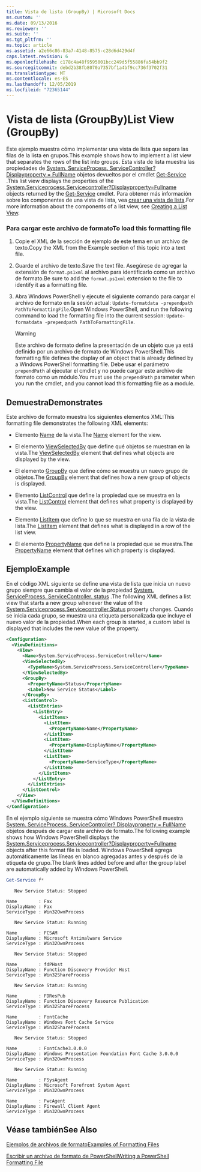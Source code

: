 ```yaml
---
title: Vista de lista (GroupBy) | Microsoft Docs
ms.custom: ''
ms.date: 09/13/2016
ms.reviewer: ''
ms.suite: ''
ms.tgt_pltfrm: ''
ms.topic: article
ms.assetid: a2e66c86-83a7-4148-8575-c28d6d429d4f
caps.latest.revision: 6
ms.openlocfilehash: c178c4a48f9595001bcc249d5f55886fa54bb9f2
ms.sourcegitcommit: debd2b38fb8070a7357bf1a4bf9cc736f3702f31
ms.translationtype: MT
ms.contentlocale: es-ES
ms.lasthandoff: 12/05/2019
ms.locfileid: "72365144"
---
```

# <a name="list-view-groupby"></a><span data-ttu-id="9e8b0-102">Vista de lista (GroupBy)</span><span class="sxs-lookup"><span data-stu-id="9e8b0-102">List View (GroupBy)</span></span>

<span data-ttu-id="9e8b0-103">Este ejemplo muestra cómo implementar una vista de lista que separa las filas de la lista en grupos.</span><span class="sxs-lookup"><span data-stu-id="9e8b0-103">This example shows how to implement a list view that separates the rows of the list into groups.</span></span> <span data-ttu-id="9e8b0-104">Esta vista de lista muestra las propiedades de [System. ServiceProcess. ServiceController? Displayproperty = FullName](/dotnet/api/System.ServiceProcess.ServiceController) objetos devueltos por el cmdlet [Get-Service](/powershell/module/Microsoft.PowerShell.Management/Get-Service) .</span><span class="sxs-lookup"><span data-stu-id="9e8b0-104">This list view displays the properties of the [System.Serviceprocess.Servicecontroller?Displayproperty=Fullname](/dotnet/api/System.ServiceProcess.ServiceController) objects returned by the [Get-Service](/powershell/module/Microsoft.PowerShell.Management/Get-Service) cmdlet.</span></span> <span data-ttu-id="9e8b0-105">Para obtener más información sobre los componentes de una vista de lista, vea [crear una vista de lista](./creating-a-list-view.md).</span><span class="sxs-lookup"><span data-stu-id="9e8b0-105">For more information about the components of a list view, see [Creating a List View](./creating-a-list-view.md).</span></span>

### <a name="to-load-this-formatting-file"></a><span data-ttu-id="9e8b0-106">Para cargar este archivo de formato</span><span class="sxs-lookup"><span data-stu-id="9e8b0-106">To load this formatting file</span></span>

1. <span data-ttu-id="9e8b0-107">Copie el XML de la sección de ejemplo de este tema en un archivo de texto.</span><span class="sxs-lookup"><span data-stu-id="9e8b0-107">Copy the XML from the Example section of this topic into a text file.</span></span>

2. <span data-ttu-id="9e8b0-108">Guarde el archivo de texto.</span><span class="sxs-lookup"><span data-stu-id="9e8b0-108">Save the text file.</span></span> <span data-ttu-id="9e8b0-109">Asegúrese de agregar la extensión de `format.ps1xml` al archivo para identificarlo como un archivo de formato.</span><span class="sxs-lookup"><span data-stu-id="9e8b0-109">Be sure to add the `format.ps1xml` extension to the file to identify it as a formatting file.</span></span>

3. <span data-ttu-id="9e8b0-110">Abra Windows PowerShell y ejecute el siguiente comando para cargar el archivo de formato en la sesión actual: `Update-formatdata -prependpath PathToFormattingFile`.</span><span class="sxs-lookup"><span data-stu-id="9e8b0-110">Open Windows PowerShell, and run the following command to load the formatting file into the current session: `Update-formatdata -prependpath PathToFormattingFile`.</span></span>

   > [!WARNING]
   > <span data-ttu-id="9e8b0-111">Este archivo de formato define la presentación de un objeto que ya está definido por un archivo de formato de Windows PowerShell.</span><span class="sxs-lookup"><span data-stu-id="9e8b0-111">This formatting file defines the display of an object that is already defined by a Windows PowerShell formatting file.</span></span> <span data-ttu-id="9e8b0-112">Debe usar el parámetro `prependPath` al ejecutar el cmdlet y no puede cargar este archivo de formato como un módulo.</span><span class="sxs-lookup"><span data-stu-id="9e8b0-112">You must use the `prependPath` parameter when you run the cmdlet, and you cannot load this formatting file as a module.</span></span>

## <a name="demonstrates"></a><span data-ttu-id="9e8b0-113">Demuestra</span><span class="sxs-lookup"><span data-stu-id="9e8b0-113">Demonstrates</span></span>

<span data-ttu-id="9e8b0-114">Este archivo de formato muestra los siguientes elementos XML:</span><span class="sxs-lookup"><span data-stu-id="9e8b0-114">This formatting file demonstrates the following XML elements:</span></span>

- <span data-ttu-id="9e8b0-115">Elemento [Name](./name-element-for-view-format.md) de la vista.</span><span class="sxs-lookup"><span data-stu-id="9e8b0-115">The [Name](./name-element-for-view-format.md) element for the view.</span></span>

- <span data-ttu-id="9e8b0-116">El elemento [ViewSelectedBy](./viewselectedby-element-format.md) que define qué objetos se muestran en la vista.</span><span class="sxs-lookup"><span data-stu-id="9e8b0-116">The [ViewSelectedBy](./viewselectedby-element-format.md) element that defines what objects are displayed by the view.</span></span>

- <span data-ttu-id="9e8b0-117">El elemento [GroupBy](./viewselectedby-element-format.md) que define cómo se muestra un nuevo grupo de objetos.</span><span class="sxs-lookup"><span data-stu-id="9e8b0-117">The [GroupBy](./viewselectedby-element-format.md) element that defines how a new group of objects is displayed.</span></span>

- <span data-ttu-id="9e8b0-118">Elemento [ListControl](./listcontrol-element-format.md) que define la propiedad que se muestra en la vista.</span><span class="sxs-lookup"><span data-stu-id="9e8b0-118">The [ListControl](./listcontrol-element-format.md) element that defines what property is displayed by the view.</span></span>

- <span data-ttu-id="9e8b0-119">Elemento [ListItem](./listitem-element-for-listitems-for-listcontrol-format.md) que define lo que se muestra en una fila de la vista de lista.</span><span class="sxs-lookup"><span data-stu-id="9e8b0-119">The [ListItem](./listitem-element-for-listitems-for-listcontrol-format.md) element that defines what is displayed in a row of the list view.</span></span>

- <span data-ttu-id="9e8b0-120">El elemento [PropertyName](./propertyname-element-for-listitem-for-listcontrol-format.md) que define la propiedad que se muestra.</span><span class="sxs-lookup"><span data-stu-id="9e8b0-120">The [PropertyName](./propertyname-element-for-listitem-for-listcontrol-format.md) element that defines which property is displayed.</span></span>

## <a name="example"></a><span data-ttu-id="9e8b0-121">Ejemplo</span><span class="sxs-lookup"><span data-stu-id="9e8b0-121">Example</span></span>

<span data-ttu-id="9e8b0-122">En el código XML siguiente se define una vista de lista que inicia un nuevo grupo siempre que cambia el valor de la propiedad [System. ServiceProcess. ServiceController. status](/dotnet/api/System.ServiceProcess.ServiceController.Status) .</span><span class="sxs-lookup"><span data-stu-id="9e8b0-122">The following XML defines a list view that starts a new group whenever the value of the [System.Serviceprocess.Servicecontroller.Status](/dotnet/api/System.ServiceProcess.ServiceController.Status) property changes.</span></span> <span data-ttu-id="9e8b0-123">Cuando se inicia cada grupo, se muestra una etiqueta personalizada que incluye el nuevo valor de la propiedad.</span><span class="sxs-lookup"><span data-stu-id="9e8b0-123">When each group is started, a custom label is displayed that includes the new value of the property.</span></span>

```xml
<Configuration>
  <ViewDefinitions>
    <View>
      <Name>System.ServiceProcess.ServiceController</Name>
      <ViewSelectedBy>
        <TypeName>System.ServiceProcess.ServiceController</TypeName>
      </ViewSelectedBy>
      <GroupBy>
        <PropertyName>Status</PropertyName>
        <Label>New Service Status</Label>
      </GroupBy>
      <ListControl>
        <ListEntries>
          <ListEntry>
            <ListItems>
              <ListItem>
                <PropertyName>Name</PropertyName>
              </ListItem>
              <ListItem>
                <PropertyName>DisplayName</PropertyName>
              </ListItem>
              <ListItem>
                <PropertyName>ServiceType</PropertyName>
              </ListItem>
            </ListItems>
          </ListEntry>
        </ListEntries>
      </ListControl>
    </View>
  </ViewDefinitions>
</Configuration>
```

<span data-ttu-id="9e8b0-124">En el ejemplo siguiente se muestra cómo Windows PowerShell muestra [System. ServiceProcess. ServiceController? Displayproperty = FullName](/dotnet/api/System.ServiceProcess.ServiceController) objetos después de cargar este archivo de formato.</span><span class="sxs-lookup"><span data-stu-id="9e8b0-124">The following example shows how Windows PowerShell displays the [System.Serviceprocess.Servicecontroller?Displayproperty=Fullname](/dotnet/api/System.ServiceProcess.ServiceController) objects after this format file is loaded.</span></span> <span data-ttu-id="9e8b0-125">Windows PowerShell agrega automáticamente las líneas en blanco agregadas antes y después de la etiqueta de grupo.</span><span class="sxs-lookup"><span data-stu-id="9e8b0-125">The blank lines added before and after the group label are automatically added by Windows PowerShell.</span></span>

```powershell
Get-Service f*
```

```output
   New Service Status: Stopped

Name        : Fax
DisplayName : Fax
ServiceType : Win32OwnProcess

   New Service Status: Running

Name        : FCSAM
DisplayName : Microsoft Antimalware Service
ServiceType : Win32OwnProcess

   New Service Status: Stopped

Name        : fdPHost
DisplayName : Function Discovery Provider Host
ServiceType : Win32ShareProcess

   New Service Status: Running

Name        : FDResPub
DisplayName : Function Discovery Resource Publication
ServiceType : Win32ShareProcess

Name        : FontCache
DisplayName : Windows Font Cache Service
ServiceType : Win32ShareProcess

   New Service Status: Stopped

Name        : FontCache3.0.0.0
DisplayName : Windows Presentation Foundation Font Cache 3.0.0.0
ServiceType : Win32OwnProcess

   New Service Status: Running

Name        : FSysAgent
DisplayName : Microsoft Forefront System Agent
ServiceType : Win32OwnProcess

Name        : FwcAgent
DisplayName : Firewall Client Agent
ServiceType : Win32OwnProcess
```

## <a name="see-also"></a><span data-ttu-id="9e8b0-126">Véase también</span><span class="sxs-lookup"><span data-stu-id="9e8b0-126">See Also</span></span>

[<span data-ttu-id="9e8b0-127">Ejemplos de archivos de formato</span><span class="sxs-lookup"><span data-stu-id="9e8b0-127">Examples of Formatting Files</span></span>](./examples-of-formatting-files.md)

[<span data-ttu-id="9e8b0-128">Escribir un archivo de formato de PowerShell</span><span class="sxs-lookup"><span data-stu-id="9e8b0-128">Writing a PowerShell Formatting File</span></span>](./writing-a-powershell-formatting-file.md)
